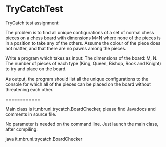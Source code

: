 TryCatchTest
============

TryCatch test assignment:

The problem is to find all unique configurations of a set of normal chess pieces on a chess board with dimensions M×N where none of the pieces is in a position to take any of the others. Assume the colour of the piece does not matter, and that there are no pawns among the pieces.

Write a program which takes as input:
      The dimensions of the board: M, N.
      The number of pieces of each type (King, Queen, Bishop, Rook and Knight) to try and place on the board.
      
As output, the program should list all the unique configurations to the console for which all of the pieces can be placed on the board without threatening each other.


============

Main class is it.mbruni.trycatch.BoardChecker, please find Javadocs and comments in source file.

No parameter is needed on the command line. Just launch the main class, after compiling:

java it.mbruni.trycatch.BoardChecker
